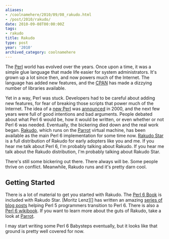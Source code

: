 ```yaml
---
aliases:
- /coolnamehere/2010/09/08_rakudo.html
- /post/2010/rakudo/
date: 2010-09-08T00:00:00Z
tags:
- rakudo
title: Rakudo
type: post
year: '2010'
archived_category: coolnamehere
---
```


[Perl]: /tags/perl/
[CPAN]: http://cpan.org

The [Perl][] world has evolved over the years. Once upon a time, it was a simple glue language that made life
easier for system administrators. It's grown up a lot since then, and now powers much of the Internet. The
language has added new features, and the [CPAN][] has made a dizzying number of libraries available.
<!-- TEASER_END -->

[new Perl]: http://perl6.org
[announced]: http://www.perl.com/pub/2000/07/perl6.html
[Rakudo]: http://rakudo.org
[Parrot]: /tags/parrot/
[Rakudo Star]: http://github.com/rakudo/star

Yet in a way, Perl was stuck. Developers had to be careful about adding new features, for fear of breaking
those scripts that power much of the Internet. The idea of a [new Perl][] was [announced][] in 2000, and the
next few years were full of good intentions and bad arguments. People debated about what Perl 6 would be, how
it would be written, or even whether or not Perl 6 was needed. Eventually, the bickering died down and the
real work began. [Rakudo][], which runs on the [Parrot][] virtual machine, has been available as the main Perl
6 implementation for some time now. [Rakudo Star][] is a full distribution of Rakudo for early adopters like
you and me. If you hear me talk about Perl 6, I'm probably talking about Rakudo. If you hear me talk about
the Rakudo distribution, I'm probably talking about Rakudo Star.

There's still some bickering out there. There always will be. Some people thrive on conflict. Meanwhile, Rakudo runs
and it's pretty darn cool.


## Getting Started

[Perl 6 Book]: http://github.com/perl6/book
[series of blog posts]: http://perlgeek.de/en/article/5-to-6
[Perl 6 wikibook]: http://en.wikibooks.org/wiki/Perl_6_Programming

There is a lot of material to get you started with Rakudo. The [Perl 6 Book][] is included with Rakudo Star.
[Moritz Lenz][] has written an amazing [series of blog posts][] helping Perl 5 programmers transition to Perl
6. There is also a [Perl 6 wikibook][]. If you want to learn more about the guts of Rakudo, take a look at
[Parrot][].

I may start writing some Perl 6 Babysteps eventually, but it looks like that ground is pretty well covered for
now.

